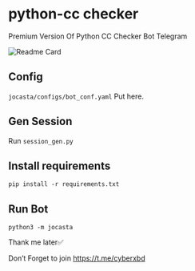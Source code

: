 # python-cc checker
Premium Version Of Python CC Checker Bot Telegram

![Readme Card](https://github-readme-stats.vercel.app/api/pin/?username=CyberXBD&repo=python-sell&theme=flag-india)

## Config
```jocasta/configs/bot_conf.yaml```
Put here.
## Gen Session
Run ```session_gen.py```
## Install requirements
```pip install -r requirements.txt```
## Run Bot
```python3 -m jocasta```

Thank me later✅

Don’t Forget to join https://t.me/cyberxbd
